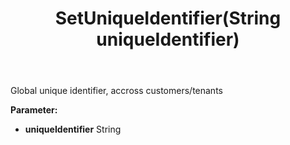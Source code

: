 ﻿---
uid: crmscript_ref_NSCRMScriptEntity_SetUniqueIdentifier
title: SetUniqueIdentifier(String uniqueIdentifier)
intellisense: NSCRMScriptEntity.SetUniqueIdentifier
keywords: NSCRMScriptEntity, GetUniqueIdentifier
so.topic: reference
---

Global unique identifier, accross customers/tenants

**Parameter:** 
 - **uniqueIdentifier** String

